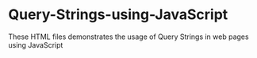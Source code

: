 # Query-Strings-using-JavaScript
These HTML files demonstrates the usage of Query Strings in web pages using JavaScript
